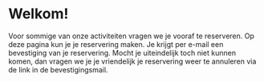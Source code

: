 # **Welkom!**

Voor sommige van onze activiteiten vragen we je vooraf te reserveren.
Op deze pagina kun je je reservering maken.
Je krijgt per e-mail een bevestiging van je reservering.
Mocht je uiteindelijk toch niet kunnen komen, dan vragen we je je vriendelijk je reservering weer te annuleren via de link in de bevestigingsmail.

